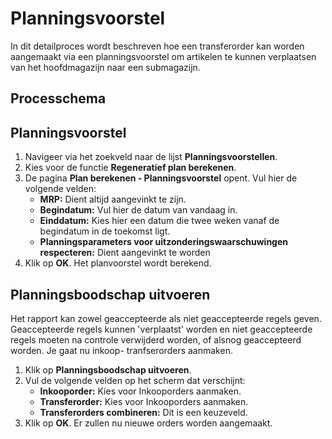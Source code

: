 # Planningsvoorstel

In dit detailproces wordt beschreven hoe een transferorder kan worden aangemaakt via een planningsvoorstel om artikelen te kunnen verplaatsen van het hoofdmagazijn naar een submagazijn. 

## Processchema

## Planningsvoorstel

1. Navigeer via het zoekveld naar de lijst **Planningsvoorstellen**.
2. Kies voor de functie **Regeneratief plan berekenen**.
3. De pagina **Plan berekenen - Planningsvoorstel** opent. Vul hier de volgende velden:
	* **MRP:** Dient altijd aangevinkt te zijn.
	* **Begindatum:** Vul hier de datum van vandaag in.
	* **Einddatum:** Kies hier een datum die twee weken vanaf de begindatum in de toekomst ligt.
	* **Planningsparameters voor uitzonderingswaarschuwingen respecteren:** Dient aangevinkt te worden
4. Klik op **OK**. Het planvoorstel wordt berekend. 

## Planningsboodschap uitvoeren

Het rapport kan zowel geaccepteerde als niet geaccepteerde regels geven. Geaccepteerde regels kunnen 'verplaatst' worden en niet geaccepteerde regels moeten na controle verwijderd worden, of alsnog geaccepteerd worden. Je gaat nu inkoop- tranfserorders aanmaken.

 1. Klik op **Planningsboodschap uitvoeren**.
 2. Vul de volgende velden op het scherm dat verschijnt:
	* **Inkooporder:** Kies voor Inkooporders aanmaken.
	* **Transferorder:** Kies voor Inkooporders aanmaken.
	* **Transferorders combineren:** Dit is een keuzeveld. 
 3. Klik op **OK**. Er zullen nu nieuwe orders worden aangemaakt. 

<!--stackedit_data:
eyJoaXN0b3J5IjpbMjAzMjU3NzYxMCwxMTE1NjQ2NjQxXX0=
-->